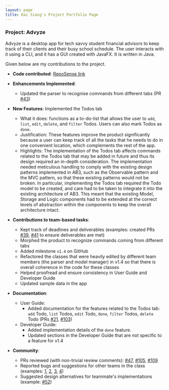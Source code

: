 ```yaml
---
layout: page
title: Kai Siang's Project Portfolio Page
---
```


### Project: Advyze

Advyze is a desktop app for tech savvy student financial advisors to keep track of their clients and their busy school schedule. The user interacts with it using a CLI, and it has a GUI created with JavaFX. It is written in Java.

Given below are my contributions to the project.

* **Code contributed**: [RepoSense link](https://nus-cs2103-ay2122s1.github.io/tp-dashboard/?search=&sort=groupTitle&sortWithin=title&timeframe=commit&mergegroup=&groupSelect=groupByRepos&breakdown=true&checkedFileTypes=docs~functional-code~test-code~other&since=2021-09-17&tabOpen=true&tabType=authorship&tabAuthor=kslui99&tabRepo=AY2122S1-CS2103-T14-4%2Ftp%5Bmaster%5D&authorshipIsMergeGroup=false&authorshipFileTypes=docs~functional-code~test-code&authorshipIsBinaryFileTypeChecked=false)


* **Enhancements Implemented**: 
    * Updated the parser to recognise commands from different tabs (PR [\#43](https://github.com/AY2122S1-CS2103-T14-4/tp/pull/43))


* **New Features**: Implemented the Todos tab
    * What it does: functions as a to-do-list that allows the user to `add`, `list`, `edit`, `delete`, and `filter` Todos. Users can also mark Todos as `done`.
    * Justification: These features improve the product significantly because a user can keep track of all the tasks that he needs to do in one convenient location, which complements the rest of the app.
    * Highlights: The implementation of the Todos tab affects commands related to the Todos tab that may be added in future and thus its design required an in-depth consideration. The implementation needed meticulous handling to comply with the existing design patterns implemented in AB3, such as the Observable pattern and the MVC pattern, so that these existing patterns would not be broken. In particular, implementing the Todos tab required the Todo model to be created, and care had to be taken to integrate it into the existing architecture of AB3. This meant that the existing Model, Storage and Logic components had to be extended at the correct levels of abstraction within the components to keep the overall architecture intact.


* **Contributions to team-based tasks**:
    * Kept track of deadlines and deliverables (examples: created PRs [\#39](https://github.com/AY2122S1-CS2103-T14-4/tp/pull/39), [\#41](https://github.com/AY2122S1-CS2103-T14-4/tp/pull/41) to ensure deliverables are met)
    * Morphed the product to recognize commands coming from different tabs    
    * Added milestone `v1.4` on GitHub
    * Refactored the classes that were heavily edited by different team members (the parser and model manager) in v1.4 so that there is overall coherence in the code for these classes
    * Helped proofread and ensure consistency in User Guide and Developer Guide
    * Updated sample data in the app


* **Documentation**:
    * User Guide:
        * Added documentation for the features related to the Todos tab: `add` Todo, `list` Todos, `edit` Todo, `done`, `filter` Todos, `delete` Todo (PRs [\#21](https://github.com/AY2122S1-CS2103-T14-4/tp/pull/21), [\#103](https://github.com/AY2122S1-CS2103-T14-4/tp/pull/103))
    * Developer Guide:
        * Added implementation details of the `done` feature.
        * Updated sections in the Developer Guide that are not specific to a feature for v1.4


* **Community**:
    * PRs reviewed (with non-trivial review comments): [\#47](https://github.com/AY2122S1-CS2103-T14-4/tp/pull/47), [\#105](https://github.com/AY2122S1-CS2103-T14-4/tp/pull/105), [\#109](https://github.com/AY2122S1-CS2103-T14-4/tp/pull/109)
    * Reported bugs and suggestions for other teams in the class (examples: [1](https://github.com/AY2122S1-CS2103T-T09-3/tp/issues/195), [2](https://github.com/AY2122S1-CS2103T-T09-3/tp/issues/191), [3](https://github.com/AY2122S1-CS2103T-T09-3/tp/issues/184), [4](https://github.com/AY2122S1-CS2103T-T09-3/tp/issues/160))
    * Suggested design alternatives for teammate's implementations (example: [\#52](https://github.com/AY2122S1-CS2103-T14-4/tp/issues/52))
